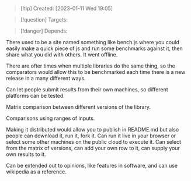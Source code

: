 
>[!tip] Created: [2023-01-11 Wed 19:05]

>[!question] Targets: 

>[!danger] Depends: 

There used to be a site named something like bench.js where you could easily make a quick piece of js and run some benchmarks against it, then share what you did with others.  It went offline.

There are ofter times when multiple libraries do the same thing, so the comparators would allow this to be benchmarked each time there is a new release in a many different ways.

Can let people submit results from their own machines, so different platforms can be tested.

Matrix comparison between different versions of the library.

Comparisons using ranges of inputs.

Making it distributed would allow you to publish in README.md but also people can download it, run it, fork it.  Can run it live in your browser or select some other machines on the public cloud to execute it.  Can select from the matrix of versions, can add your own row to it, can supply your own results to it.

Can be extended out to opinions, like features in software, and can use wikipedia as a reference.